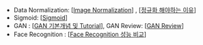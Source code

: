 - Data Normalization: [[Image Normalization](https://machinelearningmastery.com/how-to-normalize-center-and-standardize-images-with-the-imagedatagenerator-in-keras/)] , [[정규화 해야하는 이유](https://light-tree.tistory.com/132)]
- Sigmoid: [[Sigmoid](https://icim.nims.re.kr/post/easyMath/64)]
- GAN : [[GAN 기본개념 및 Tutorial](https://dreamgonfly.github.io/2018/03/17/gan-explained.html)], GAN Review: [[GAN Review](https://www.youtube.com/watch?v=eyxmSmjmNS0)]
- Face Recognition : [[Face Recognition 성능 비교](https://seongkyun.github.io/study/2019/03/25/face_detection/)]
